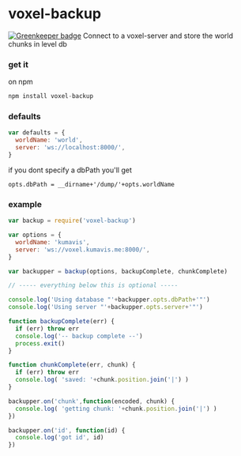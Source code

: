 # voxel-backup

[![Greenkeeper badge](https://badges.greenkeeper.io/kumavis/voxel-backup.svg)](https://greenkeeper.io/)
Connect to a voxel-server and store the world chunks in level db

### get it
on npm
```javascript
npm install voxel-backup
```

### defaults
```javascript
var defaults = {
  worldName: 'world',
  server: 'ws://localhost:8000/',
}
```
if you dont specify a dbPath you'll get
```
opts.dbPath = __dirname+'/dump/'+opts.worldName
```

### example
```javascript
var backup = require('voxel-backup')

var options = {
  worldName: 'kumavis',
  server: 'ws://voxel.kumavis.me:8000/',
}

var backupper = backup(options, backupComplete, chunkComplete)

// ----- everything below this is optional -----

console.log('Using database "'+backupper.opts.dbPath+'"')
console.log('Using server "'+backupper.opts.server+'"')

function backupComplete(err) {
  if (err) throw err
  console.log('-- backup complete --')
  process.exit()
}

function chunkComplete(err, chunk) {
  if (err) throw err
  console.log( 'saved: '+chunk.position.join('|') )
}

backupper.on('chunk',function(encoded, chunk) {
  console.log( 'getting chunk: '+chunk.position.join('|') )
})

backupper.on('id', function(id) {
  console.log('got id', id)
})
```